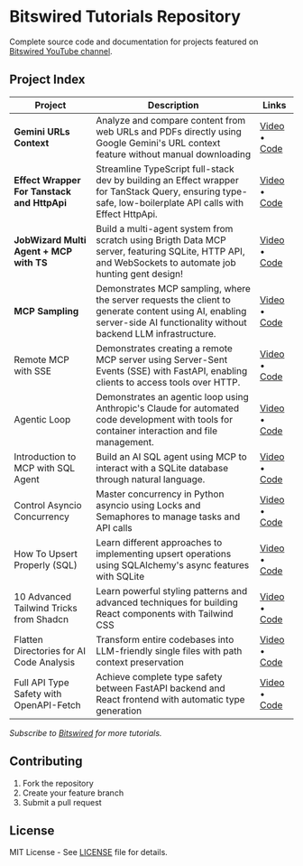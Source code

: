 # Bitswired Tutorials Repository

Complete source code and documentation for projects featured on
[Bitswired YouTube channel](https://youtube.com/@bitswired).

## Project Index

| Project                                  | Description                                                                                                                                                             | Links                                                                                                 |
| ---------------------------------------- | ----------------------------------------------------------------------------------------------------------------------------------------------------------------------- | ----------------------------------------------------------------------------------------------------- |
| **Gemini URLs Context**                  | Analyze and compare content from web URLs and PDFs directly using Google Gemini's URL context feature without manual downloading                                       | [Video](https://youtu.be/cY7WOYzrdq0) • [Code](projects/gemini-urls-context/README.md)              |
| **Effect Wrapper For Tanstack and HttpApi** | Streamline TypeScript full-stack dev by building an Effect wrapper for TanStack Query, ensuring type-safe, low-boilerplate API calls with Effect HttpApi.               | [Video](https://youtu.be/sNSRT1oGgLs) • [Code](projects/effect-wrapper-for-tanstack-with-effect-httpapi/index.tsx)                       |
| **JobWizard Multi Agent + MCP with TS**  | Build a multi-agent system from scratch using Brigth Data MCP server, featuring SQLite, HTTP API, and WebSockets to automate job hunting gent design!                   | [Video](https://youtu.be/45OtteCGFiI) • [Code](https://github.com/bitswired/jobwizard)                |
| **MCP Sampling**                         | Demonstrates MCP sampling, where the server requests the client to generate content using AI, enabling server-side AI functionality without backend LLM infrastructure. | [Video](https://youtu.be/bXQnds5YSXQ) • [Code](projects/mcp-sampling/README.md)                       |
| Remote MCP with SSE                      | Demonstrates creating a remote MCP server using Server-Sent Events (SSE) with FastAPI, enabling clients to access tools over HTTP.                                      | [Video](https://youtu.be/kJ6EbcWvgYU) • [Code](projects/mcp-sse/README.md)                            |
| Agentic Loop                             | Demonstrates an agentic loop using Anthropic's Claude for automated code development with tools for container interaction and file management.                          | [Video](https://youtu.be/EKIgnMGwLFw) • [Code](projects/agentic-loop/README.md)                       |
| Introduction to MCP with SQL Agent       | Build an AI SQL agent using MCP to interact with a SQLite database through natural language.                                                                            | [Video](https://youtu.be/cxl3tPWLOQ8) • [Code](projects/introduction-to-mcp-with-sql-agent/README.md) |
| Control Asyncio Concurrency              | Master concurrency in Python asyncio using Locks and Semaphores to manage tasks and API calls                                                                           | [Video](https://youtu.be/ZO74-pZLr1w) • [Code](projects/python-concurrency-guards/README.md)          |
| How To Upsert Properly (SQL)             | Learn different approaches to implementing upsert operations using SQLAlchemy's async features with SQLite                                                              | [Video](https://youtu.be/d0Dv7r3JuWA) • [Code](projects/upsert-with-on-conflict/README.md)            |
| 10 Advanced Tailwind Tricks from Shadcn  | Learn powerful styling patterns and advanced techniques for building React components with Tailwind CSS                                                                 | [Video](https://youtu.be/9z2Ifq-OPEI) • [Code](projects/10-tailwind-tricks-from-shadcn/README.md)     |
| Flatten Directories for AI Code Analysis | Transform entire codebases into LLM-friendly single files with path context preservation                                                                                | [Video](https://youtu.be/Q9-DpH0D4vg) • [Code](projects/flatten-dir-for-ai/README.md)                 |
| Full API Type Safety with OpenAPI-Fetch  | Achieve complete type safety between FastAPI backend and React frontend with automatic type generation                                                                  | [Video](https://youtu.be/qgyCB39hlRM) • [Code](projects/full-api-type-safety/README.md)               |

_Subscribe to [Bitswired](https://youtube.com/@bitswired) for more tutorials._

## Contributing

1. Fork the repository
2. Create your feature branch
3. Submit a pull request

## License

MIT License - See [LICENSE](LICENSE) file for details.
